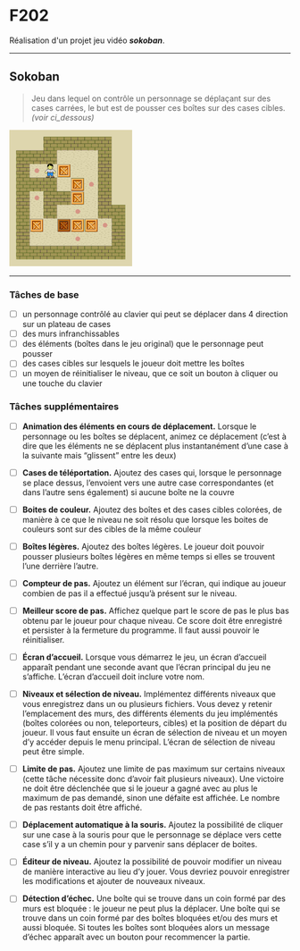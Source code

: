 # F202

Réalisation d'un projet jeu vidéo ***sokoban***.

---

## Sokoban
>    Jeu dans lequel on contrôle un personnage se déplaçant sur des cases carrées, le but est de pousser ces boîtes sur des cases cibles.
>*(voir ci_dessous)*

![](/src/images/220px-Sokoban_ani.gif)

---
### Tâches de base

- [ ] un personnage contrôlé au clavier qui peut se déplacer dans 4 direction sur un plateau de cases
- [ ] des murs infranchissables
- [ ] des éléments (boîtes dans le jeu original) que le personnage peut pousser
- [ ] des cases cibles sur lesquels le joueur doit mettre les boîtes
- [ ] un moyen de réinitialiser le niveau, que ce soit un bouton à cliquer ou une touche du clavier

### Tâches supplémentaires

- [ ] **Animation des éléments en cours de déplacement.** Lorsque le personnage ou les
boîtes se déplacent, animez ce déplacement (c’est à dire que les éléments ne se déplacent
plus instantanément d’une case à la suivante mais “glissent” entre les deux)

- [ ] **Cases de téléportation.** Ajoutez des cases qui, lorsque le personnage se place dessus, l’envoient vers une autre case correspondantes (et dans l’autre sens également) si
aucune boîte ne la couvre

- [ ] **Boites de couleur.** Ajoutez des boîtes et des cases cibles colorées, de manière à ce que
le niveau ne soit résolu que lorsque les boites de couleurs sont sur des cibles de la même
couleur

- [ ] **Boîtes légères.** Ajoutez des boîtes légères. Le joueur doit pouvoir pousser plusieurs
boîtes légères en même temps si elles se trouvent l’une derrière l’autre.

- [ ] **Compteur de pas.** Ajoutez un élément sur l’écran, qui indique au joueur combien de
pas il a effectué jusqu’à présent sur le niveau.

- [ ] **Meilleur score de pas.** Affichez quelque part le score de pas le plus bas obtenu par le
joueur pour chaque niveau. Ce score doit être enregistré et persister à la fermeture du
programme. Il faut aussi pouvoir le réinitialiser.

- [ ] **Écran d’accueil.** Lorsque vous démarrez le jeu, un écran d’accueil apparaît pendant
une seconde avant que l’écran principal du jeu ne s’affiche. L’écran d’accueil doit inclure
votre nom.

- [ ] **Niveaux et sélection de niveau.** Implémentez différents niveaux que vous enregistrez
dans un ou plusieurs fichiers. Vous devez y retenir l’emplacement des murs, des différents élements du jeu implémentés (boîtes colorées ou non, teleporteurs, cibles) et la position de départ du joueur. Il vous faut ensuite un écran de sélection de niveau et un moyen d’y accéder depuis le menu principal. L’écran de sélection de niveau peut être simple.

- [ ] **Limite de pas.** Ajoutez une limite de pas maximum sur certains niveaux (cette tâche
nécessite donc d’avoir fait plusieurs niveaux). Une victoire ne doit être déclenchée que
si le joueur a gagné avec au plus le maximum de pas demandé, sinon une défaite est
affichée. Le nombre de pas restants doit être affiché.

- [ ] **Déplacement automatique à la souris.** Ajoutez la possibilité de cliquer sur une case
à la souris pour que le personnage se déplace vers cette case s’il y a un chemin pour y
parvenir sans déplacer de boites.

- [ ] **Éditeur de niveau.** Ajoutez la possibilité de pouvoir modifier un niveau de manière
interactive au lieu d’y jouer. Vous devriez pouvoir enregistrer les modifications et ajouter
de nouveaux niveaux.

- [ ] **Détection d’échec.** Une boîte qui se trouve dans un coin formé par des murs est bloquée : le joueur ne peut plus la déplacer. Une boîte qui se trouve dans un coin formé par
des boîtes bloquées et/ou des murs et aussi bloquée. Si toutes les boîtes sont bloquées
alors un message d’échec apparaît avec un bouton pour recommencer la partie.
